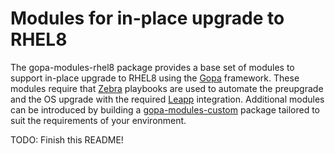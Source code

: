 # Modules for in-place upgrade to RHEL8

The gopa-modules-rhel8 package provides a base set of modules to support in-place upgrade to RHEL8 using the [Gopa](https://github.com/swapdisk/gopa) framework. These modules require that [Zebra](https://github.com/swapdisk/zebra) playbooks are used to automate the preupgrade and the OS upgrade with the required [Leapp](https://leapp.readthedocs.io/en/latest/) integration. Additional modules can be introduced by building a [gopa-modules-custom](https://github.com/swapdisk/gopa-modules-custom) package tailored to suit the requirements of your environment.

TODO: Finish this README!
